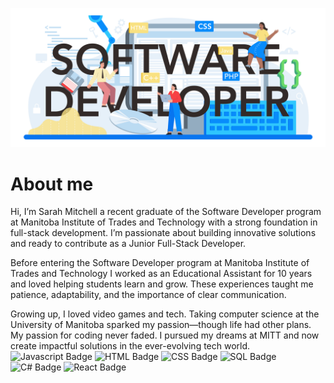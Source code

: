 ![My GitHub 1 Image](./software_text_1.jpg)

# About me

Hi, I’m Sarah Mitchell a recent graduate of the Software Developer program at Manitoba Institute of Trades and Technology with a strong foundation in full-stack development. I’m passionate about building innovative solutions and ready to contribute as a Junior Full-Stack Developer.

Before entering the Software Developer program at Manitoba Institute of Trades and Technology I worked as an Educational Assistant for 10 years and loved helping students learn and grow. These experiences taught me patience, adaptability, and the importance of clear communication.

Growing up, I loved video games and tech. Taking computer science at the University of Manitoba sparked my passion—though life had other plans. My passion for coding never faded. I pursued my dreams at MITT and now create impactful solutions in the ever-evolving tech world.
![Javascript Badge](https://img.shields.io/badge/Javascript-6bda6b)
![HTML Badge](https://img.shields.io/badge/HTML-42a87b)
![CSS Badge](https://img.shields.io/badge/CSS-f9e181)
![SQL Badge](https://img.shields.io/badge/SQL-f1bb17)
![C# Badge](https://img.shields.io/badge/C%23-30c6fd)
![React Badge](https://img.shields.io/badge/React-098cfb)
